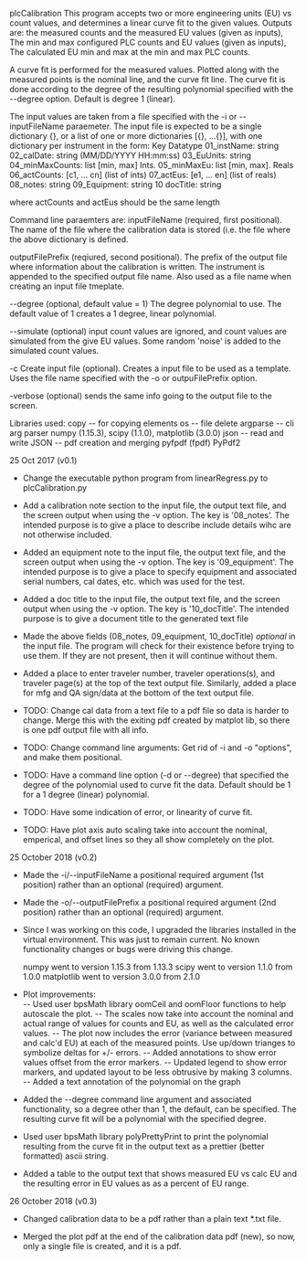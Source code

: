 plcCalibration
This program accepts two or more engineering units (EU) vs count values, and
determines a linear curve fit to the given values.  Outputs are:
the measured counts and the measured EU values (given as inputs),
The min and max configured PLC counts and EU values (given as inputs),
The calculated EU min and max at the min and max PLC counts.

A curve fit is performed for the measured values. Plotted along with the
measured points is the nominal line, and the curve fit line. The curve fit is
done according to the degree of the resulting polynomial specified with the
--degree option. Default is degree 1 (linear).

The input values are taken from a file specified with the -i or
--inputFileName paraemeter.  The input file is expected to be a single
dictionary {}, or a list of one or more dictionaries [{}, ...{}], with one
dictionary per instrument in the form:
Key               Datatype
01_instName:      string
02_calDate:       string (MM/DD/YYYY HH:mm:ss)
03_EuUnits:       string
04_minMaxCounts:  list [min, max] Ints.
05_minMaxEu:      list [min, max]. Reals
06_actCounts:     [c1, ... cn] (list of ints)
07_actEus:        [e1, ... en] (list of reals)
08_notes:         string
09_Equipment:     string
10 docTitle:      string

where actCounts and actEus should be the same length

Command line paraemters are:
inputFileName (required, first positional). The name of the file where the
calibration data is stored (i.e. the file where the above dictionary is defined.

outputFilePrefix (reqiured, second positional). The prefix of the output file
where information about the calibration is written. The instrument is
appended to the specified output file name.  Also used as a file name when
creating an input file tmeplate.

--degree (optional, default value = 1) The degree polynomial to use. The 
default value of 1 creates a 1 degree, linear polynomial.

--simulate (optional) input count values are ignored, and count values
are simulated from the give EU values. Some random 'noise' is added to the
simulated count values.

-c Create input file (optional). Creates a input file to be used as a
template.  Uses the file name specified with the -o or outpuFilePrefix
option.

-verbose (optional) sends the same info going to the output file to the
screen.

Libraries used:
copy -- for copying elements
os -- file delete
argparse -- cli arg parser
numpy (1.15.3), scipy (1.1.0), matplotlib (3.0.0)
json -- read and write JSON
-- pdf creation and merging
pyfpdf (fpdf)
PyPdf2

25 Oct 2017 (v0.1)
* Change the executable python program from linearRegress.py to plcCalibration.py

* Add a calibration note section to the input file, the output text file, and
  the screen output when using the -v option. The key is '08_notes'. The
  intended purpose is to give a place to describe include details wihc are not
  otherwise included.

* Added an equipment note to the input file, the output text file, and the
  screen output when using the -v option. The key is '09_equipment'. The
  intended purpose is to give a place to specify equipment and associated serial
  numbers, cal dates, etc. which was used for the test.

* Added a doc title to the input file, the output text file, and the screen
  output when using the -v option.  The key is  '10_docTitle'. The intended 
  purpose is to give a document title to the  generated text file

* Made the above fields (08_notes, 09_equipment, 10_docTitle) *optional* in the
  input file. The program will check for their existence before trying to use
  them.  If they are not present, then it will continue without them.

* Added a place to enter traveler number, traveler operations(s), and traveler
  page(s) at the top of the text output file. Similarly, added a place for mfg
  and QA sign/data at the bottom of the text output file.

* TODO: Change cal data from a text file to a pdf
  file so data is harder to change. Merge this with the exiting pdf created by
  matplot lib, so there is one pdf output file with all info.

* TODO: Change command line arguments: Get rid of 
  -i and -o "options", and make them positional.

* TODO: Have a command line option (-d or --degree)
  that specified the degree of the polynomial used to curve fit the data. Default
  should be 1 for a 1 degree (linear) polynomial.

* TODO: Have some indication of error, or linearity 
  of curve fit.

* TODO: Have plot axis auto scaling take into account
  the nominal, emperical, and offset lines so they all show completely on the 
  plot.

25 October 2018 (v0.2)

* Made the -i/--inputFileName a positional required argument (1st position)
  rather than an optional (required) argument.

* Made the  -o/--outputFilePrefix a positional required argument (2nd position)
  rather than an optional (required) argument.

* Since I was working on this code, I upgraded the libraries installed in the
  virtual environment.  This was just to remain current. No known functionality 
  changes or bugs were driving this change.

  numpy went to version 1.15.3 from 1.13.3
  scipy went to version 1.1.0 from 1.0.0
  matplotlib went to version 3.0.0 from 2.1.0

* Plot improvements:  
    -- Used user bpsMath library oomCeil and oomFloor functions to help
       autoscale the plot.
    -- The scales now take into account the nominal and actual
       range of values for counts and EU, as well as the calculated error values.
    -- The plot now includes the error (variance between measured and calc'd EU)
       at each of the measured points.  Use up/down trianges to symbolize deltas
       for +/- errors.
    -- Added annotations to show error values offset from the error markers.
    -- Updated legend to show error markers, and updated layout to be less 
       obtrusive by making 3 columns.
    -- Added a text annotation of the polynomial on the graph

* Added the --degree command line argument and associated functionality,
so a degree other than 1, the default, can be specified. The resulting curve
fit will be a polynomial with the specified degree.

* Used user bpsMath library polyPrettyPrint to print the polynomial
resulting from the curve fit in the output text as a prettier (better formatted)
ascii string.

* Added a table to the output text that shows measured EU vs calc EU
and the resulting error in EU values as as a percent of EU range.

26 October 2018 (v0.3)
* Changed calibration data to be a pdf rather than a plain text *.txt file.

* Merged the plot pdf at the end of the calibration data pdf (new), so now,
only a single file is created, and it is a pdf.


